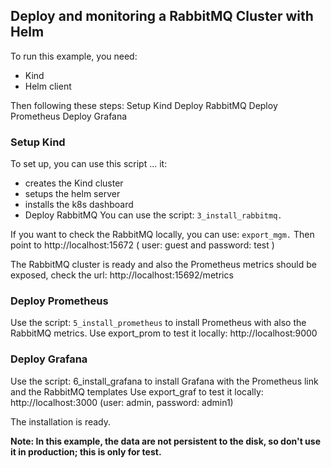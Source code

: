 ## Deploy and monitoring a RabbitMQ Cluster with Helm 

To run this example, you need:
 * Kind
 * Helm client

Then following these steps:
Setup Kind
Deploy RabbitMQ
Deploy Prometheus 
Deploy Grafana

### Setup Kind
To set up, you can use this script ...  it:
 * creates the Kind cluster
 * setups the helm server 
 * installs the k8s dashboard
 * Deploy RabbitMQ 
You can use the  script: `3_install_rabbitmq.`

If you want to check the RabbitMQ locally, you can use: `export_mgm.`
Then point to http://localhost:15672 ( user: guest and password: test ) 

The RabbitMQ cluster is ready and also the Prometheus metrics should be exposed, check the url: 
http://localhost:15692/metrics

### Deploy Prometheus 

Use the script: `5_install_prometheus` to install Prometheus with also the RabbitMQ metrics.
Use export_prom to test it locally: http://localhost:9000 

### Deploy Grafana

Use the script: 6_install_grafana to install Grafana with the Prometheus link and the RabbitMQ templates
Use export_graf to test it locally: http://localhost:3000 (user: admin, password: admin1)

The installation is ready.

**Note: In this example, the data are not persistent to the disk, so don't use it in production; this is only for test.**




 

